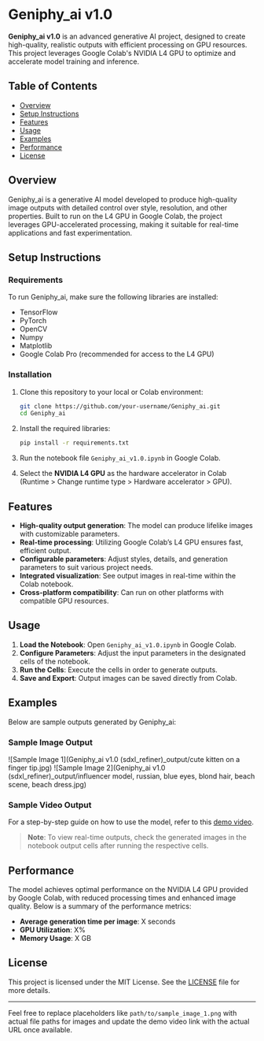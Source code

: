 # Geniphy_ai v1.0

**Geniphy_ai v1.0** is an advanced generative AI project, designed to create high-quality, realistic outputs with efficient processing on GPU resources. This project leverages Google Colab's NVIDIA L4 GPU to optimize and accelerate model training and inference.

## Table of Contents
- [Overview](#overview)
- [Setup Instructions](#setup-instructions)
- [Features](#features)
- [Usage](#usage)
- [Examples](#examples)
- [Performance](#performance)
- [License](#license)

## Overview
Geniphy_ai is a generative AI model developed to produce high-quality image outputs with detailed control over style, resolution, and other properties. Built to run on the L4 GPU in Google Colab, the project leverages GPU-accelerated processing, making it suitable for real-time applications and fast experimentation.

## Setup Instructions

### Requirements
To run Geniphy_ai, make sure the following libraries are installed:
- TensorFlow
- PyTorch
- OpenCV
- Numpy
- Matplotlib
- Google Colab Pro (recommended for access to the L4 GPU)

### Installation
1. Clone this repository to your local or Colab environment:
   ```bash
   git clone https://github.com/your-username/Geniphy_ai.git
   cd Geniphy_ai
   ```

2. Install the required libraries:
   ```bash
   pip install -r requirements.txt
   ```

3. Run the notebook file `Geniphy_ai_v1.0.ipynb` in Google Colab.

4. Select the **NVIDIA L4 GPU** as the hardware accelerator in Colab (Runtime > Change runtime type > Hardware accelerator > GPU).

## Features
- **High-quality output generation**: The model can produce lifelike images with customizable parameters.
- **Real-time processing**: Utilizing Google Colab’s L4 GPU ensures fast, efficient output.
- **Configurable parameters**: Adjust styles, details, and generation parameters to suit various project needs.
- **Integrated visualization**: See output images in real-time within the Colab notebook.
- **Cross-platform compatibility**: Can run on other platforms with compatible GPU resources.

## Usage
1. **Load the Notebook**: Open `Geniphy_ai_v1.0.ipynb` in Google Colab.
2. **Configure Parameters**: Adjust the input parameters in the designated cells of the notebook.
3. **Run the Cells**: Execute the cells in order to generate outputs.
4. **Save and Export**: Output images can be saved directly from Colab.

## Examples

Below are sample outputs generated by Geniphy_ai:

### Sample Image Output
![Sample Image 1](Geniphy_ai v1.0 (sdxl_refiner)_output/cute kitten on a finger tip.jpg)
![Sample Image 2](Geniphy_ai v1.0 (sdxl_refiner)_output/influencer model, russian, blue eyes, blond hair, beach scene, beach dress.jpg)

### Sample Video Output
For a step-by-step guide on how to use the model, refer to this [demo video](https://example.com/demo-video-link).

> **Note**: To view real-time outputs, check the generated images in the notebook output cells after running the respective cells.

## Performance
The model achieves optimal performance on the NVIDIA L4 GPU provided by Google Colab, with reduced processing times and enhanced image quality. Below is a summary of the performance metrics:

- **Average generation time per image**: X seconds
- **GPU Utilization**: X%
- **Memory Usage**: X GB

## License
This project is licensed under the MIT License. See the [LICENSE](LICENSE) file for more details.

---

Feel free to replace placeholders like `path/to/sample_image_1.png` with actual file paths for images and update the demo video link with the actual URL once available.
